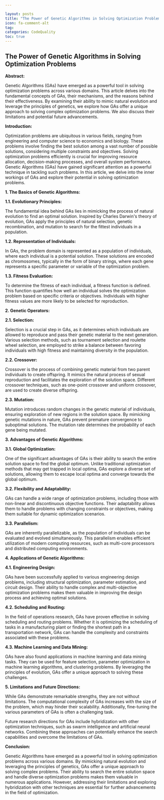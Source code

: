 ```yaml
---

layout: posts
title: "The Power of Genetic Algorithms in Solving Optimization Problems"
icon: fa-comment-alt
tag:      
categories: CodeQuality
toc: true
---
```




## The Power of Genetic Algorithms in Solving Optimization Problems

**Abstract:**

Genetic Algorithms (GAs) have emerged as a powerful tool in solving optimization problems across various domains. This article delves into the fundamental concepts of GAs, their mechanisms, and the reasons behind their effectiveness. By examining their ability to mimic natural evolution and leverage the principles of genetics, we explore how GAs offer a unique approach to solving complex optimization problems. We also discuss their limitations and potential future advancements.

**Introduction:**

Optimization problems are ubiquitous in various fields, ranging from engineering and computer science to economics and biology. These problems involve finding the best solution among a vast number of possible solutions, considering multiple constraints and objectives. Solving optimization problems efficiently is crucial for improving resource allocation, decision-making processes, and overall system performance. Genetic Algorithms (GAs) have gained significant attention as a powerful technique in tackling such problems. In this article, we delve into the inner workings of GAs and explore their potential in solving optimization problems.

**1. The Basics of Genetic Algorithms:**

**1.1. Evolutionary Principles:**

The fundamental idea behind GAs lies in mimicking the process of natural evolution to find an optimal solution. Inspired by Charles Darwin's theory of evolution, GAs apply the principles of natural selection, genetic recombination, and mutation to search for the fittest individuals in a population.

**1.2. Representation of Individuals:**

In GAs, the problem domain is represented as a population of individuals, where each individual is a potential solution. These solutions are encoded as chromosomes, typically in the form of binary strings, where each gene represents a specific parameter or variable of the optimization problem.

**1.3. Fitness Evaluation:**

To determine the fitness of each individual, a fitness function is defined. This function quantifies how well an individual solves the optimization problem based on specific criteria or objectives. Individuals with higher fitness values are more likely to be selected for reproduction.

**2. Genetic Operators:**

**2.1. Selection:**

Selection is a crucial step in GAs, as it determines which individuals are allowed to reproduce and pass their genetic material to the next generation. Various selection methods, such as tournament selection and roulette wheel selection, are employed to strike a balance between favoring individuals with high fitness and maintaining diversity in the population.

**2.2. Crossover:**

Crossover is the process of combining genetic material from two parent individuals to create offspring. It mimics the natural process of sexual reproduction and facilitates the exploration of the solution space. Different crossover techniques, such as one-point crossover and uniform crossover, are used to create diverse offspring.

**2.3. Mutation:**

Mutation introduces random changes in the genetic material of individuals, ensuring exploration of new regions in the solution space. By mimicking genetic mutations in nature, GAs prevent premature convergence to suboptimal solutions. The mutation rate determines the probability of each gene being mutated.

**3. Advantages of Genetic Algorithms:**

**3.1. Global Optimization:**

One of the significant advantages of GAs is their ability to search the entire solution space to find the global optimum. Unlike traditional optimization methods that may get trapped in local optima, GAs explore a diverse set of solutions, allowing them to escape local optima and converge towards the global optimum.

**3.2. Flexibility and Adaptability:**

GAs can handle a wide range of optimization problems, including those with non-linear and discontinuous objective functions. Their adaptability allows them to handle problems with changing constraints or objectives, making them suitable for dynamic optimization scenarios.

**3.3. Parallelism:**

GAs are inherently parallelizable, as the population of individuals can be evaluated and evolved simultaneously. This parallelism enables efficient utilization of modern computing resources, such as multi-core processors and distributed computing environments.

**4. Applications of Genetic Algorithms:**

**4.1. Engineering Design:**

GAs have been successfully applied to various engineering design problems, including structural optimization, parameter estimation, and circuit design. Their ability to handle complex and multi-objective optimization problems makes them valuable in improving the design process and achieving optimal solutions.

**4.2. Scheduling and Routing:**

In the field of operations research, GAs have proven effective in solving scheduling and routing problems. Whether it is optimizing the scheduling of tasks in a manufacturing plant or finding the shortest path in a transportation network, GAs can handle the complexity and constraints associated with these problems.

**4.3. Machine Learning and Data Mining:**

GAs have also found applications in machine learning and data mining tasks. They can be used for feature selection, parameter optimization in machine learning algorithms, and clustering problems. By leveraging the principles of evolution, GAs offer a unique approach to solving these challenges.

**5. Limitations and Future Directions:**

While GAs demonstrate remarkable strengths, they are not without limitations. The computational complexity of GAs increases with the size of the problem, which may hinder their scalability. Additionally, fine-tuning the various parameters of GAs is often a challenging task.

Future research directions for GAs include hybridization with other optimization techniques, such as swarm intelligence and artificial neural networks. Combining these approaches can potentially enhance the search capabilities and overcome the limitations of GAs.

**Conclusion:**

Genetic Algorithms have emerged as a powerful tool in solving optimization problems across various domains. By mimicking natural evolution and leveraging the principles of genetics, GAs offer a unique approach to solving complex problems. Their ability to search the entire solution space and handle diverse optimization problems makes them valuable in numerous applications. However, addressing their limitations and exploring hybridization with other techniques are essential for further advancements in the field of optimization.